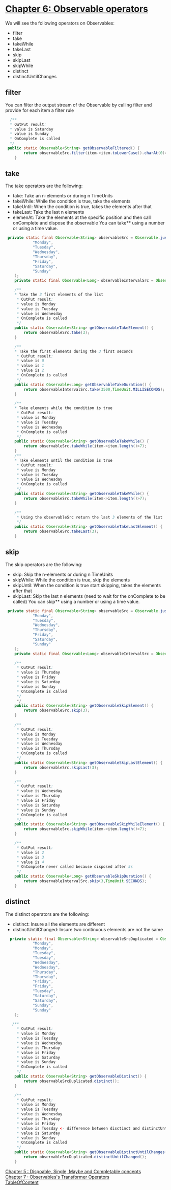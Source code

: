 # [Chapter 6: Observable operators]
We will see the following operators on Observables:
- filter
- take
- takeWhile
- takeLast
- skip
- skipLast
- skipWhile
- distinct
- distinctUntilChanges



## filter

You can filter the output stream of the Observable by calling filter and provide for each item a filter rule
```java
  /**
  * OutPut result:
  * value is Saturday
  * value is Sunday
  * OnComplete is called
  */
 public static Observable<String> getObservableFiltered() {
        return observableSrc.filter(item->item.toLowerCase().charAt(0)=='s');
    }
```

## take
The take operators are the following:
- take: Take an n-elements or during n TimeUnits
- takeWhile: While the condition is true, take the elements
- takeUntil: When the condition is true, takes the elements after that
- takeLast: Take the last n elements
- elemenAt: Take the elements at the specific position and then call onComplete and dispose the observable
You can take** using a number or using a time value.
```java
 private static final Observable<String> observableSrc = Observable.just(
            "Monday",
            "Tuesday",
            "Wednesday",
            "Thursday",
            "Friday",
            "Saturday",
            "Sunday"
    );
    private static final Observable<Long> observableIntervalSrc = Observable.interval(1, TimeUnit.SECONDS);

    /**
    * Take the 3 first elements of the list
     * OutPut result:
     * value is Monday
     * value is Tuesday
     * value is Wednesday
     * OnComplete is called
     */
    public static Observable<String> getObservableTakeElement() {
        return observableSrc.take(3);
    }

    /**
    * Take the first elements during the 3 first seconds
     * OutPut result:
     * value is 0
     * value is 1
     * value is 2
     * OnComplete is called
     */
    public static Observable<Long> getObservableTakeDuration() {
        return observableIntervalSrc.take(3500,TimeUnit.MILLISECONDS);
    }

    /**
    * Take elements while the condition is true
     * OutPut result:
     * value is Monday
     * value is Tuesday
     * value is Wednesday
     * OnComplete is called
     */
    public static Observable<String> getObservableTakeWhile() {
        return observableSrc.takeWhile(item->item.length()>7);
    }
    /**
    * Take elements until the condition is true
     * OutPut result:
     * value is Monday
     * value is Tuesday
     * value is Wednesday
     * OnComplete is called
     */
    public static Observable<String> getObservableTakeWhile() {
        return observableSrc.takeWhile(item->item.length()>7);
    }

    /**
     * Using the observableSrc return the last 3 elements of the list
     */
    public static Observable<String> getObservableTakeLastElement() {
        return observableSrc.takeLast(3);
    }
```


## skip
The skip operators are the following:
- skip: Skip the n-elements or during n TimeUnits
- skipWhile: While the condition is true, skip the elements
- skipUntil: When the condition is true start skipping, takes the elements after that
- skipLast: Skip the last n elements (need to wait for the onComplete to be called)
You can skip** using a number or using a time value.
```java
 private static final Observable<String> observableSrc = Observable.just(
            "Monday",
            "Tuesday",
            "Wednesday",
            "Thursday",
            "Friday",
            "Saturday",
            "Sunday"
    );
    private static final Observable<Long> observableIntervalSrc = Observable.interval(1, TimeUnit.SECONDS);

    /**
     * OutPut result:
     * value is Thursday
     * value is Friday
     * value is Saturday
     * value is Sunday
     * OnComplete is called
     */
     */
    public static Observable<String> getObservableSkipElement() {
        return observableSrc.skip(3);
    }
    
    /**
     * OutPut result:
     * value is Monday
     * value is Tuesday
     * value is Wednesday
     * value is Thursday
     * OnComplete is called
     */
    public static Observable<String> getObservableSkipLastElement() {
        return observableSrc.skipLast(3);
    }

    /**
     * OutPut result:
     * value is Wednesday
     * value is Thursday
     * value is Friday
     * value is Saturday
     * value is Sunday
     * OnComplete is called
     */
    public static Observable<String> getObservableSkipWhileElement() {
        return observableSrc.skipWhile(item->item.length()>7);
    }

    /**
     * OutPut result:
     * value is 2
     * value is 3
     * value is 4
     * OnComplete never called because disposed after 5s
     */
    public static Observable<Long> getObservableSkipDuration() {
        return observableIntervalSrc.skip(3,TimeUnit.SECONDS);
    }
```

## distinct
The distinct operators are the following:
- distinct: Insure all the elements are different
- distinctUntilChanged: Insure two continuous elements are not the same
```java
  private static final Observable<String> observableSrcDuplicated = Observable.fromArray(
            "Monday",
            "Monday",
            "Tuesday",
            "Tuesday",
            "Wednesday",
            "Wednesday",
            "Thursday",
            "Thursday",
            "Friday",
            "Friday",
            "Tuesday",
            "Saturday",
            "Saturday",
            "Sunday",
            "Sunday"
    );

   /**
     * OutPut result:
     * value is Monday
     * value is Tuesday
     * value is Wednesday
     * value is Thursday
     * value is Friday
     * value is Saturday
     * value is Sunday
     * OnComplete is called
     */
    public static Observable<String> getObservableDistinct() {
        return observableSrcDuplicated.distinct();
    }

    /**
     * OutPut result:
     * value is Monday
     * value is Tuesday
     * value is Wednesday
     * value is Thursday
     * value is Friday
     * value is Tuesday <- difference between disctinct and distinctUntilChange
     * value is Saturday
     * value is Sunday
     * OnComplete is called
     */
    public static Observable<String> getObservableDistinctUntilChanges() {
        return observableSrcDuplicated.distinctUntilChanged();
    }
```


[Chapter 5 : Dispoable, Single, Maybe and Completable concepts](Doc5_SpeicifcObservables.md)  
[Chapter 7 : Observables's Transformer Operators](Doc7_ObservableTransformerOperator.md)  
[TableOfContent](index.md)

[Chapter 6: Observable operators]: #chapter-6-observable-operators






